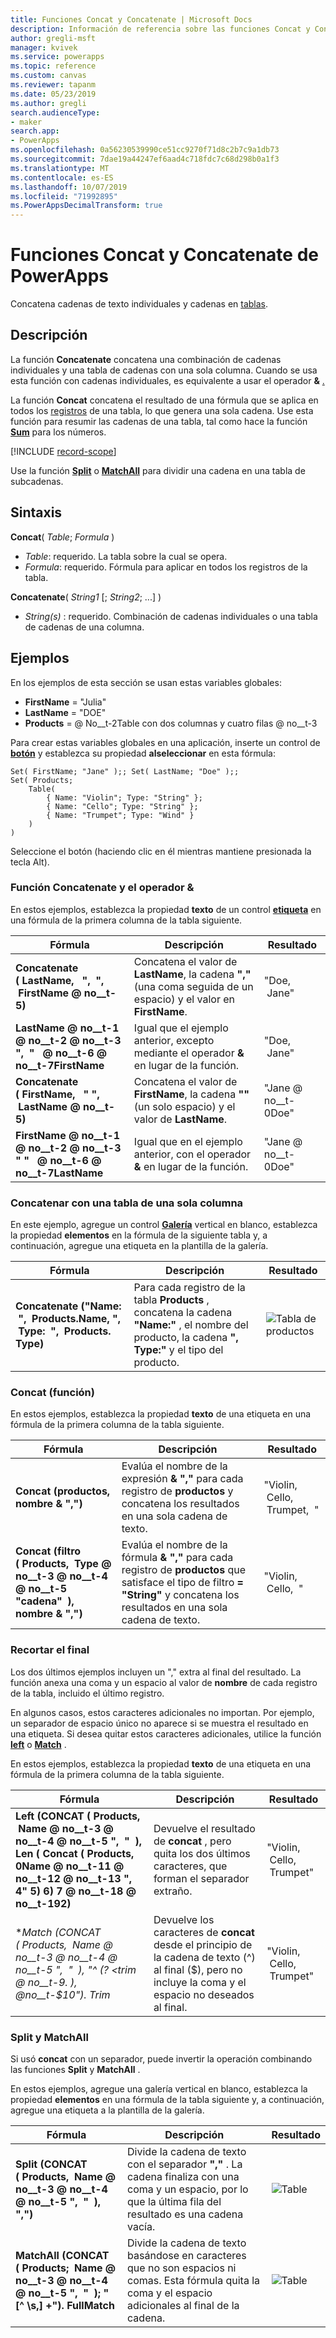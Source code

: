 ```yaml
---
title: Funciones Concat y Concatenate | Microsoft Docs
description: Información de referencia sobre las funciones Concat y Concatenate de PowerApps, incluidos ejemplos y sintaxis
author: gregli-msft
manager: kvivek
ms.service: powerapps
ms.topic: reference
ms.custom: canvas
ms.reviewer: tapanm
ms.date: 05/23/2019
ms.author: gregli
search.audienceType:
- maker
search.app:
- PowerApps
ms.openlocfilehash: 0a56230539990ce51cc9270f71d8c2b7c9a1db73
ms.sourcegitcommit: 7dae19a44247ef6aad4c718fdc7c68d298b0a1f3
ms.translationtype: MT
ms.contentlocale: es-ES
ms.lasthandoff: 10/07/2019
ms.locfileid: "71992895"
ms.PowerAppsDecimalTransform: true
---
```

# <a name="concat-and-concatenate-functions-in-powerapps"></a>Funciones Concat y Concatenate de PowerApps

Concatena cadenas de texto individuales y cadenas en [tablas](../working-with-tables.md).

## <a name="description"></a>Descripción

La función **Concatenate** concatena una combinación de cadenas individuales y una tabla de cadenas con una sola columna. Cuando se usa esta función con cadenas individuales, es equivalente a usar el operador **&** [. ](operators.md)

La función **Concat** concatena el resultado de una fórmula que se aplica en todos los [registros](../working-with-tables.md#records) de una tabla, lo que genera una sola cadena. Use esta función para resumir las cadenas de una tabla, tal como hace la función **[Sum](function-aggregates.md)** para los números.

[!INCLUDE [record-scope](../../../includes/record-scope.md)]

Use la función [**Split**](function-split.md) o [**MatchAll**](function-ismatch.md) para dividir una cadena en una tabla de subcadenas.

## <a name="syntax"></a>Sintaxis

**Concat**( *Table*; *Formula* )

- *Table*: requerido.  La tabla sobre la cual se opera.
- *Formula*: requerido.  Fórmula para aplicar en todos los registros de la tabla.

**Concatenate**( *String1* [; *String2*; ...] )

- *String(s)* : requerido.  Combinación de cadenas individuales o una tabla de cadenas de una columna.

## <a name="examples"></a>Ejemplos

En los ejemplos de esta sección se usan estas variables globales:

- **FirstName** = "Julia"
- **LastName** = "DOE"
- **Products** =  @ No__t-2Table con dos columnas y cuatro filas @ no__t-3

Para crear estas variables globales en una aplicación, inserte un control de [**botón**](../controls/control-button.md) y establezca su propiedad **alseleccionar** en esta fórmula:

```powerapps-comma
Set( FirstName; "Jane" );; Set( LastName; "Doe" );;
Set( Products;
    Table(
        { Name: "Violin"; Type: "String" };
        { Name: "Cello"; Type: "String" };
        { Name: "Trumpet"; Type: "Wind" }
    )
)
```

Seleccione el botón (haciendo clic en él mientras mantiene presionada la tecla Alt).

### <a name="concatenate-function-and-the--operator"></a>Función Concatenate y el operador &

En estos ejemplos, establezca la propiedad **texto** de un control [**etiqueta**](../controls/control-text-box.md) en una fórmula de la primera columna de la tabla siguiente.

| Fórmula | Descripción | Resultado |
|---------|-------------|--------|
| **Concatenate (&nbsp;LastName, &nbsp; ", &nbsp;", &nbsp;FirstName @ no__t-5)** | Concatena el valor de **LastName**, la cadena **","** (una coma seguida de un espacio) y el valor en **FirstName**. | "Doe, &nbsp;Jane" |
| **LastName @ no__t-1 @ no__t-2 @ no__t-3 ", &nbsp;" &nbsp; @ no__t-6 @ no__t-7FirstName** | Igual que el ejemplo anterior, excepto mediante el operador **&** en lugar de la función. | "Doe, &nbsp;Jane" |
| **Concatenate (&nbsp;FirstName, &nbsp; "&nbsp;", &nbsp;LastName @ no__t-5)** | Concatena el valor de **FirstName**, la cadena **""** (un solo espacio) y el valor de **LastName**. | "Jane @ no__t-0Doe" |
| **FirstName @ no__t-1 @ no__t-2 @ no__t-3 "&nbsp;" &nbsp; @ no__t-6 @ no__t-7LastName** | Igual que en el ejemplo anterior, con el operador **&** en lugar de la función. | "Jane @ no__t-0Doe" |

### <a name="concatenate-with-a-single-column-table"></a>Concatenar con una tabla de una sola columna

En este ejemplo, agregue un control [**Galería**](../controls/control-gallery.md) vertical en blanco, establezca la propiedad **elementos** en la fórmula de la siguiente tabla y, a continuación, agregue una etiqueta en la plantilla de la galería.

| Fórmula | Descripción | Resultado |
|---------|-------------|--------|
| **Concatenate ("Name: &nbsp;", &nbsp;Products.Name, ", &nbsp;Type: &nbsp;", &nbsp;Products. Type)** | Para cada registro de la tabla **Products** , concatena la cadena **"Name:"** , el nombre del producto, la cadena **", Type:"** y el tipo del producto.  | ![Tabla de productos](media/function-concatenate/single-column.png) |

### <a name="concat-function"></a>Concat (función)

En estos ejemplos, establezca la propiedad **texto** de una etiqueta en una fórmula de la primera columna de la tabla siguiente.

| Fórmula | Descripción | Resultado |
|---------|-------------|--------|
| **Concat (productos, nombre & ",")** | Evalúa el nombre de la expresión **& ","** para cada registro de **productos** y concatena los resultados en una sola cadena de texto.  | "Violin, &nbsp;Cello, &nbsp;Trumpet, &nbsp;" |
| **Concat (filtro (&nbsp;Products, &nbsp;Type @ no__t-3 @ no__t-4 @ no__t-5 "cadena" &nbsp;), nombre & ",")** | Evalúa el nombre de la fórmula **& ","** para cada registro de **productos** que satisface el tipo de filtro **= "String"** y concatena los resultados en una sola cadena de texto.   | "Violin, &nbsp;Cello, &nbsp;" |

### <a name="trimming-the-end"></a>Recortar el final

Los dos últimos ejemplos incluyen un "," extra al final del resultado. La función anexa una coma y un espacio al valor de **nombre** de cada registro de la tabla, incluido el último registro.

En algunos casos, estos caracteres adicionales no importan. Por ejemplo, un separador de espacio único no aparece si se muestra el resultado en una etiqueta. Si desea quitar estos caracteres adicionales, utilice la función [**left**](function-left-mid-right.md) o [**Match**](function-ismatch.md) .

En estos ejemplos, establezca la propiedad **texto** de una etiqueta en una fórmula de la primera columna de la tabla siguiente.

| Fórmula | Descripción | Resultado |
|---------|-------------|--------|
| **Left (CONCAT (&nbsp;Products, &nbsp;Name @ no__t-3 @ no__t-4 @ no__t-5 ", &nbsp;" &nbsp;), Len (&nbsp;Concat (&nbsp;Products, 0Name @ no__t-11 @ no__t-12 @ no__t-13 ", 4" 5) 6) 7 @ no__t-18 @ no__t-192)** | Devuelve el resultado de **concat** , pero quita los dos últimos caracteres, que forman el separador extraño. | "Violin, &nbsp;Cello, &nbsp;Trumpet" |
| **Match (CONCAT (&nbsp;Products, &nbsp;Name @ no__t-3 @ no__t-4 @ no__t-5 ", &nbsp;" &nbsp;), "^ (? &lt;trim @ no__t-9. *), @no__t-$10"). Trim** | Devuelve los caracteres de **concat** desde el principio de la cadena de texto (^) al final ($), pero no incluye la coma y el espacio no deseados al final. | "Violin, &nbsp;Cello, &nbsp;Trumpet" |

### <a name="split-and-matchall"></a>Split y MatchAll

Si usó **concat** con un separador, puede invertir la operación combinando las funciones **Split** y **MatchAll** .

En estos ejemplos, agregue una galería vertical en blanco, establezca la propiedad **elementos** en una fórmula de la tabla siguiente y, a continuación, agregue una etiqueta a la plantilla de la galería.

| Fórmula | Descripción | Resultado |
|---------|-------------|--------|
| **Split (CONCAT (&nbsp;Products, &nbsp;Name @ no__t-3 @ no__t-4 @ no__t-5 ", &nbsp;" &nbsp;), ",")** | Divide la cadena de texto con el separador **","** . La cadena finaliza con una coma y un espacio, por lo que la última fila del resultado es una cadena vacía.  | ![Table](media/function-concatenate/split.png) |
| **MatchAll (CONCAT (&nbsp;Products; &nbsp;Name @ no__t-3 @ no__t-4 @ no__t-5 ", &nbsp;" &nbsp;); "[^ \s,] +"). FullMatch** | Divide la cadena de texto basándose en caracteres que no son espacios ni comas. Esta fórmula quita la coma y el espacio adicionales al final de la cadena. | ![Table](media/function-concatenate/matchall.png)